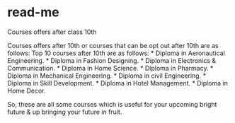 # read-me
   
   Courses offers after class 10th
   
  Courses offers after 10th or courses that can be opt out after 10th are as follows:
   Top 10 courses after 10th are as follows:
       * Diploma in Aeronautical Engineering.
       * Diploma in Fashion Designing.
       * Diploma in Electronics & Communication.
       * Diploma in Home Science.
       * Diploma in Pharmacy.
       * Diploma in Mechanical Engineering.
       * Diploma in civil Engineering.
       * Diploma in Skill Development.
       * Diploma in Hotel Management.
       * Diploma in Home Decor.
    
   So, these are all some courses which is useful for your upcoming bright future & up bringing your future in fruit.
    
      
